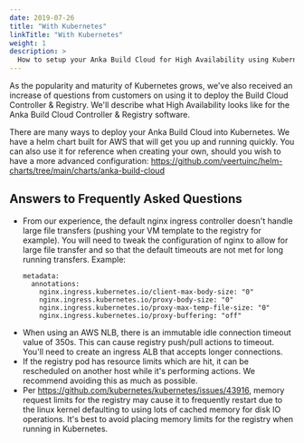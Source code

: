 ```yaml
---
date: 2019-07-26
title: "With Kubernetes"
linkTitle: "With Kubernetes"
weight: 1
description: >
  How to setup your Anka Build Cloud for High Availability using Kubernetes
---
```


As the popularity and maturity of Kubernetes grows, we've also received an increase of questions from customers on using it to deploy the Build Cloud Controller & Registry. We'll describe what High Availability looks like for the Anka Build Cloud Controller & Registry software.

There are many ways to deploy your Anka Build Cloud into Kubernetes. We have a helm chart built for AWS that will get you up and running quickly. You can also use it for reference when creating your own, should you wish to have a more advanced configuration: https://github.com/veertuinc/helm-charts/tree/main/charts/anka-build-cloud

<!-- Our [Getting Started GitHub Repository](https://github.com/veertuinc/getting-started/tree/master#anka-build-cloud--kubernetes-anka_build_cloudkubernetes) has a few scripts available to help you run the Anka Build Cloud on your macOS device using [minikube](https://kubernetes.io/docs/setup/learning-environment/minikube/). These scripts will generate the necessary YAML you can use to deploy it into your minikube (We cannot guarantee they will work properly outside of minikube and recommend against production use). You may, of course, choose to use Deployments instead of our Statefulsets and even split your controller and registry into separate pods.

The YAML we generate includes:

- A namespace and context for Anka
- 3 ETCD pods
- 2 Build Cloud pods, each with two containers housing the Controller and Registry
- A shared volume for both Registry containers so they see the same VM Templates and Tags
- Load Balancers for each service

Here is a visual diagram for this:

{{< rawhtml >}}<center>{{< /rawhtml >}}
![installer with pkg]({{< siteurl >}}images/kubernetes-anka-build-cloud-ha-diagram.png)
{{< rawhtml >}}</center>{{< /rawhtml >}}

We must mention that the differences between how our customers have deployed Kubernetes (AWS vs. google cloud vs. self-hosted) can require significant changes from the examples we provide. We've kept our examples simple to show the configuration and the necessary connections between components. For example, exposing your load balancer for the Controller service on the network may not be required (internal DNS might be available since your CI/CD tool is also inside of Kubernetes). Or, it may require approval and a specific process due to security.

> We recommend communicating with your DevOps/Kubernetes team to handle anything missing.

Once it's up and running, you can [join your nodes to the Controller load balancer IP/hostname.]({{< relref "Anka Build Cloud/getting-started/preparing-and-joining-your-nodes.md" >}})

> You will also need to expose the Registry load balancer if you want to connect your laptop to push new VM Templates or Tags. -->

## Answers to Frequently Asked Questions

- From our experience, the default nginx ingress controller doesn't handle large file transfers (pushing your VM template to the registry for example). You will need to tweak the configuration of nginx to allow for large file transfer and so that the default timeouts are not met for long running transfers. Example:
    ```
    metadata:
      annotations:
        nginx.ingress.kubernetes.io/client-max-body-size: "0"
        nginx.ingress.kubernetes.io/proxy-body-size: "0"
        nginx.ingress.kubernetes.io/proxy-max-temp-file-size: "0"
        nginx.ingress.kubernetes.io/proxy-buffering: "off"
    ```
- When using an AWS NLB, there is an immutable idle connection timeout value of 350s. This can cause registry push/pull actions to timeout. You'll need to create an ingress ALB that accepts longer connections.
- If the registry pod has resource limits which are hit, it can be rescheduled on another host while it's performing actions. We recommend avoiding this as much as possible.
- Per https://github.com/kubernetes/kubernetes/issues/43916, memory request limits for the registry may cause it to frequently restart due to the linux kernel defaulting to using lots of cached memory for disk IO operations. It's best to avoid placing memory limits for the registry when running in Kubernetes.
